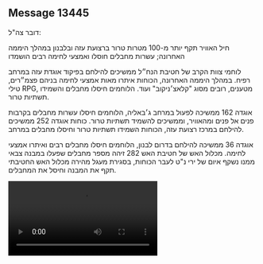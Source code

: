 ## Message 13445

דובר צה"ל:

חיל האוויר תקף יותר מ-100 מטרות טרור ברצועת עזה ובלבנון במהלך היממה האחרונה; עשרות מחבלים חוסלו ואמצעי לחימה רבים הושמדו

לוחמי צוות הקרב של חטיבת הנח״ל ממשיכים להילחם בפיקוד אוגדת עזה במרחב רפיח. במהלך היממה האחרונה, הכוחות איתרו מאות אמצעי לחימה בניהם פצמ״רים, טילי RPG, מטענים, רובים מסוג "קלאצ׳ניקוב" ועוד. הלוחמים חיסלו מחבלים והשמידו תשתיות טרור.

אוגדה 162 ממשיכה לפעול במרחב ג׳באליה, הלוחמים חיסלו עשרות מחבלים בקרבות פנים אל פנים ומהאוויר, וממשיכים להשמיד תשתיות טרור.
כוחות אוגדה 252 ממשיכים להילחם במרכז רצועת עזה, הכוחות השמידו תשתיות טרור וחיסלו מחבלים במרחב.

אוגדה 36 ממשיכה להילחם בדרום לבנון, הלוחמים חיסלו מחבלים רבים ואיתרו אמצעי לחימה. מכלול האש של חטיבת האש 282 זיהה מספר מחבלים שפעלו במבנה צבאי ממנו נשקף איום של ירי נ"ט לעבר הכוחות, בסגירת מעגל מהירה מכלול האש החטיבתי תקף את המבנה וחיסל את המחבלים.

![Video](https://data.iron-swords.co.il/2024/November/05/https://data.iron-swords.co.il/2024/November/05/13445/13445_media.mp4)
